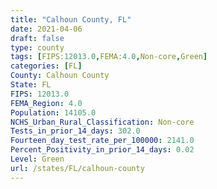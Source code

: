 ```yaml
---
title: "Calhoun County, FL"
date: 2021-04-06
draft: false
type: county
tags: [FIPS:12013.0,FEMA:4.0,Non-core,Green]
categories: [FL]
County: Calhoun County
State: FL
FIPS: 12013.0
FEMA_Region: 4.0
Population: 14105.0
NCHS_Urban_Rural_Classification: Non-core
Tests_in_prior_14_days: 302.0
Fourteen_day_test_rate_per_100000: 2141.0
Percent_Positivity_in_prior_14_days: 0.02
Level: Green
url: /states/FL/calhoun-county
---
```



